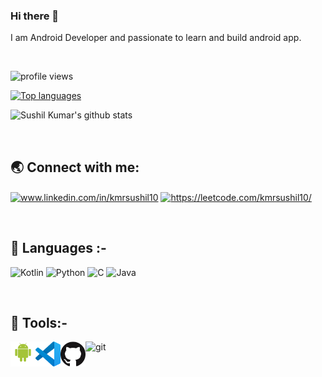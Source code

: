 ### Hi there 👋

I am Android Developer and passionate to learn and build android app.






<br>

![profile views](https://komarev.com/ghpvc/?username=sushilgitter&color=blue)

[![Top languages](https://github-readme-stats.vercel.app/api/top-langs/?username=sushilgitter&hide=php&layout=compact)](https://github.com/anuraghazra/github-readme-stats)

![Sushil Kumar's github stats](https://github-readme-stats.vercel.app/api?username=sushilgitter)

<br>

## :earth_asia: Connect with me:
<a href="https://linkedin.com/in/www.linkedin.com/in/kmrsushil10" target="blank"><img align="center" src="https://raw.githubusercontent.com/rahuldkjain/github-profile-readme-generator/master/src/images/icons/Social/linked-in-alt.svg" alt="www.linkedin.com/in/kmrsushil10" height="30" width="40" /></a>
<a href="https://www.leetcode.com/https://leetcode.com/kmrsushil10/" target="blank"><img align="center" src="https://raw.githubusercontent.com/rahuldkjain/github-profile-readme-generator/master/src/images/icons/Social/leet-code.svg" alt="https://leetcode.com/kmrsushil10/" height="30" width="40" /></a>






<br>

## :rocket: Languages :-
![Kotlin](https://img.shields.io/badge/Kotlin-E24462?style=for-the-badge&logo=kotlin&logoColor=3670A0)
![Python](https://img.shields.io/badge/Python-3670A0?style=for-the-badge&logo=python&logoColor=ffdd54)
![C](https://img.shields.io/badge/C-000000?style=for-the-badge&logo=C&logoColor=red)
![Java](https://img.shields.io/badge/Java-B125EA?style=for-the-badge&logo=java&logoColor=f34de4)






<br>

## :rocket: Tools:-
<img align="left"  alt="android" width="40" height="40" src="https://raw.githubusercontent.com/devicons/devicon/master/icons/android/android-original-wordmark.svg"/>
<img align="left" alt="Visual Studio Code" width="40" height="40" src="https://raw.githubusercontent.com/github/explore/80688e429a7d4ef2fca1e82350fe8e3517d3494d/topics/visual-studio-code/visual-studio-code.png" />
<img align="left" alt="GitHub" width="40" height="40" src="https://raw.githubusercontent.com/github/explore/78df643247d429f6cc873026c0622819ad797942/topics/github/github.png" />
<img align="left"  alt="git" width="40" height="40" src="https://www.vectorlogo.zone/logos/git-scm/git-scm-icon.svg"/>

 
  
  
  
  

